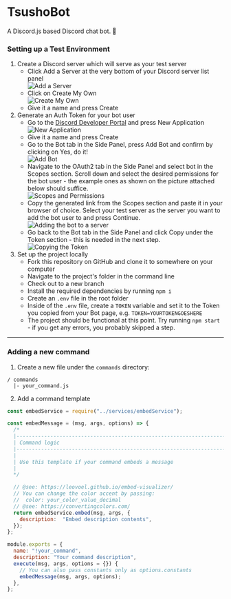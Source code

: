 # TsushoBot
A Discord.js based Discord chat bot. 🤖

### Setting up a Test Environment
1. Create a Discord server which will serve as your test server
    * Click Add a Server at the very bottom of your Discord server list panel  
    ![Add a Server](https://i.imgur.com/s9qjR44.png)
    * Click on Create My Own  
    ![Create My Own](https://i.imgur.com/jhpu1mr.png)
    * Give it a name and press Create
2. Generate an Auth Token for your bot user
    * Go to the [Discord Developer Portal](https://discord.com/developers/applications/) and press New Application  
    ![New Application](https://i.imgur.com/2154sWK.png)
    * Give it a name and press Create
    * Go to the Bot tab in the Side Panel, press Add Bot and confirm by clicking on Yes, do it!  
    ![Add Bot](https://i.imgur.com/zqc2Gd1.png)
    * Navigate to the OAuth2 tab in the Side Panel and select bot in the Scopes section. Scroll down and select the desired permissions for the bot user - the example ones as shown on the picture attached below should suffice.  
    ![Scopes and Permissions](https://i.imgur.com/vd6DCzt.png)
    * Copy the generated link from the Scopes section and paste it in your browser of choice. Select your test server as the server you want to add the bot user to and press Continue.  
    ![Adding the bot to a server](https://i.imgur.com/vj2hqu9.png)
    * Go back to the Bot tab in the Side Panel and click Copy under the Token section - this is needed in the next step.  
    ![Copying the Token](https://i.imgur.com/veMUjWk.png)
3. Set up the project locally
    * Fork this repository on GitHub and clone it to somewhere on your computer
    * Navigate to the project's folder in the command line
    * Check out to a new branch
    * Install the required dependencies by running ```npm i```
    * Create an ```.env``` file in the root folder
    * Inside of the ```.env``` file, create a ```TOKEN``` variable and set it to the Token you copied from your Bot page, e.g. ```TOKEN=YOURTOKENGOESHERE```
    * The project should be functional at this point. Try running ```npm start``` - if you get any errors, you probably skipped a step.

---

### Adding a new command

1. Create a new file under the `commands` directory:

```
/ commands
  |- your_command.js
```

2. Add a command template

```js
const embedService = require("../services/embedService");

const embedMessage = (msg, args, options) => {
  /*
  |--------------------------------------------------------------------------
  | Command logic
  |--------------------------------------------------------------------------
  | 
  | Use this template if your command embeds a message
  | 
  */

  // @see: https://leovoel.github.io/embed-visualizer/
  // You can change the color accent by passing:
  //  color: your_color_value_decimal
  // @see: https://convertingcolors.com/
  return embedService.embed(msg, args, {
    description:  "Embed description contents",
  });
};

module.exports = {
  name: "!your_command",
  description: "Your command description",
  execute(msg, args, options = {}) {
    // You can also pass constants only as options.constants
    embedMessage(msg, args, options);
  },
};

```